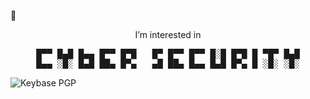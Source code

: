 👋 


<div align=center>
  I’m interested in 
  <pre>█▀▀ █▄█ █▄▄ █▀▀ █▀█   █▀ █▀▀ █▀▀ █░█ █▀█ █ ▀█▀ █▄█
█▄▄ ░█░ █▄█ ██▄ █▀▄   ▄█ ██▄ █▄▄ █▄█ █▀▄ █ ░█░ ░█░
</pre>
</div>


![Keybase PGP](https://img.shields.io/keybase/pgp/4nass)

